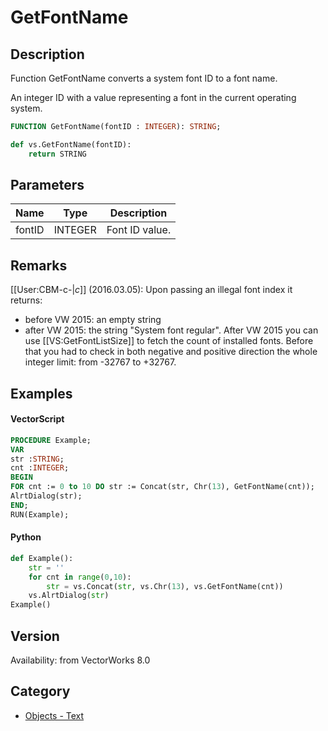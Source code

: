# GetFontName

## Description
Function GetFontName converts a system font ID to a font name.

An integer ID with a value representing a font in the current operating system.

```pascal
FUNCTION GetFontName(fontID : INTEGER): STRING;
```

```python
def vs.GetFontName(fontID):
    return STRING
```

## Parameters
|Name|Type|Description|
|---|---|---|
|fontID|INTEGER|Font ID value.|

## Remarks
[[User:CBM-c-|_c_]] (2016.03.05): Upon passing an illegal font index it returns:
* before VW 2015: an empty string
* after VW 2015: the string "System font regular".
After VW 2015 you can use [[VS:GetFontListSize]] to fetch the count of installed fonts. Before that you had to check in both negative and positive direction the whole integer limit: from -32767 to +32767.

## Examples
#### VectorScript ####
```pascal
PROCEDURE Example;
VAR
str :STRING;
cnt :INTEGER;
BEGIN
FOR cnt := 0 to 10 DO str := Concat(str, Chr(13), GetFontName(cnt));
AlrtDialog(str);
END;
RUN(Example);
```
#### Python ####
```python
def Example():
	str = ''
	for cnt in range(0,10):
		str = vs.Concat(str, vs.Chr(13), vs.GetFontName(cnt))
	vs.AlrtDialog(str)
Example()
```

## Version
Availability: from VectorWorks 8.0

## Category
* [Objects - Text](../Categories/Objects%20-%20Text.md)
